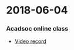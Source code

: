2018-06-04
===========
### Acadsoc online class
* [Video record](http://straindown.quanshi.com/doc/classroom/mp4convert/3167165zh_CN.mp4)


